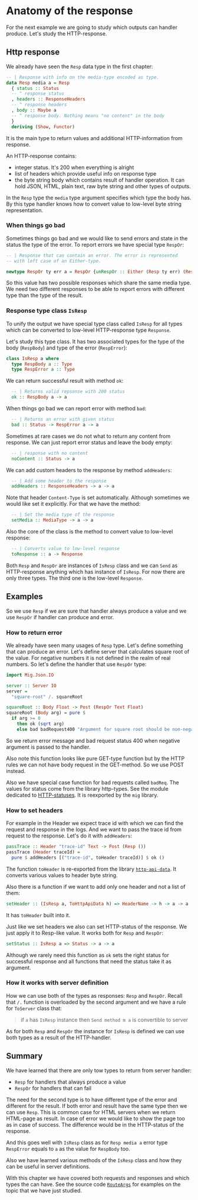 # Anatomy of the response

For the next example we are going to study which outputs can
handler produce. Let's study the HTTP-response.

## Http response

We already have seen the `Resp` data type in the first chapter:

```haskell
-- | Response with info on the media-type encoded as type.
data Resp media a = Resp
  { status :: Status
  -- ^ response status
  , headers :: ResponseHeaders
  -- ^ response headers
  , body :: Maybe a
  -- ^ response body. Nothing means "no content" in the body
  }
  deriving (Show, Functor)
```

It is the main type to return values and additional HTTP-information
from response.

An HTTP-response contains:

* integer status. It's 200 when everything is alright
* list of headers which provide useful info on response type
* the byte string body which contains result of handler operation. It can
   hold JSON, HTML, plain text, raw byte string and other types of outputs.

In the `Resp` type the `media` type argument specifies which
type the body has. By this type handler knows how to convert value
to low-level byte string representation.

### When things go bad


Sometimes things go bad and we would like to send errors and
state in the status the type of the error. To report errors
we have special type `RespOr`:

``` haskell
-- | Response that can contain an error. The error is represented 
-- with left case of an Either-type.

newtype RespOr ty err a = RespOr {unRespOr :: Either (Resp ty err) (Resp ty a)}
```

So this value has two possible responses which share the same media type.
We need two different responses to be able to report errors with different 
type than the type of the result.

### Response type class `IsResp`

To unify the output we have special type class called `IsResp` for
all types which can be converted to low-level HTTP-response type `Response`.

Let's study this type class.
It has two associated types for the type of the body (`RespBody`) and type of the error (`RespError`):

```haskell
class IsResp a where
  type RespBody a :: Type
  type RespError a :: Type
```

We can return successful result with method `ok`:

```haskell
  -- | Returns valid repsonse with 200 status
  ok :: RespBody a -> a
```

When things go bad we can report error with method `bad`:

```haskell
  -- | Returns an error with given status
  bad :: Status -> RespError a -> a
```

Sometimes at rare cases we do not what to return any content from response.
We can just report error status and leave the body empty:

```haskell
  -- | response with no content
  noContent :: Status -> a
```

We can add custom headers to the response by method `addHeaders`:

```haskell
  -- | Add some header to the response
  addHeaders :: ResponseHeaders -> a -> a
```

Note that header `Content-Type` is set automatically. Although sometimes
we would like set it explicitly. For that we have the method:

```haskell
  -- | Set the media type of the response
  setMedia :: MediaType -> a -> a
```

Also the core of the class is the method to convert value to low-level response:

```haskell
  -- | Converts value to low-level response
  toResponse :: a -> Response
```

Both `Resp` and `RespOr` are instances of `IsResp` class and 
we can `Send` as HTTP-response anything which has instance of `IsResp`.
For now there are only three types. The third one is the low-level `Response`.

## Examples

So we use `Resp` if we are sure that handler always produce a value
and we use `RespOr` if handler can produce and error.

### How to return error

We already have seen many usages of `Resp` type. Let's define something
that can produce an error. Let's define server that calculates
square root of the value. For negative numbers it is not defined in the 
realm of real numbers. So let's define the handler that use `RespOr` type:

```haskell
import Mig.Json.IO

server :: Server IO
server = 
  "square-root" /. squareRoot

squareRoot :: Body Float -> Post (RespOr Text Float)
squareRoot (Body arg) = pure $
  if arg >= 0 
    then ok (sqrt arg)
    else bad badRequest400 "Argument for square root should be non-negative"
```

So we return error message and bad request status 400 when 
negative argument is passed to the handler.

Also note this function looks like pure GET-type function but by the HTTP rules
we can not have body request in the GET-method. So we use POST instead.


Also we have special case function for bad requests called `badReq`. The
values for status come from the library http-types. See the module dedicated
to [HTTP-statuses](https://hackage.haskell.org/package/http-types-0.12.3/docs/Network-HTTP-Types-Status.html#t:Status).
It is reexported by the `mig` library.

### How to set headers

For example in the Header we expect trace id with which we can 
find the request and response in the logs. And we want to pass the
trace id from request to the response. Let's do it with `addHeaders`:


```haskell
passTrace :: Header "trace-id" Text -> Post (Resp ())
passTrace (Header traceId) =  
  pure $ addHeaders [("trace-id", toHeader traceId)] $ ok ()
```

The function `toHeader` is re-exported from the library [`http-api-data`](https://hackage.haskell.org/package/http-api-data-0.5/docs/Web-HttpApiData.html).
It converts various values to header byte string.

Also there is a function if we want to add only one header and not a list of them:

```haskell
setHeader :: (IsResp a, ToHttpApiData h) => HeaderName -> h -> a -> a
```

It has `toHeader` built into it.

Just like we set headers we also can set HTTP-status of the response.
We just apply it to Resp-like value. It works both for `Resp` and `RespOr`:

```haskell
setStatus :: IsResp a => Status -> a -> a
```

Although we rarely need this function as `ok` sets the right status 
for successful response and all functions that need the status take it as argument.

### How it works with server definition

How we can use both of the types as responses: `Resp` and `RespOr`.
Recall that `/.` function is overloaded by the second argument and
we have a rule for `ToServer` class that:

> if `a` has `IsResp` instance then `Send method m a` is convertible to server

As for both `Resp` and `RespOr` the instance for `IsResp` is defined we can use
both types as a result of the HTTP-handler.

## Summary

We have learned that there are only tow types to return from server handler:

* `Resp` for handlers that always produce a value
* `RespOr` for handlers that can fail

The need for the second type is to have different type of the error 
and different for the result. If both error and result have the same 
type then we can use `Resp`. This is common case for HTML servers when we
return HTML-page as result. In case of error we would like to show the page too
as in case of success. The difference would be in the HTTP-status of the response.

And this goes well with `IsResp` class as for `Resp media a` error type `RespError`
equals to `a` as the value for `RespBody` too.

Also we have learned various methods of the `IsResp` class and how they 
can be useful in server definitions.

With this chapter we have covered both requests and responses and which types the can 
have. See the source code [`RouteArgs`](https://github.com/anton-k/mig/blob/main/examples/mig-example-apps/RouteArgs/Main.hs)
for examples on the topic that we have just studied.


